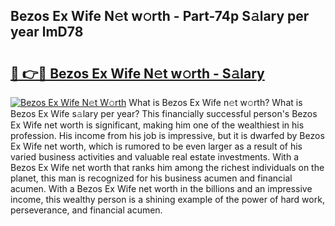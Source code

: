 ## Bezos Ex Wife N𝚎t w𝚘rth - Part-74p S𝚊lary per year lmD78

# <h2><a href="http://gc55mdy.nevu.top/?p=Bezos+Ex+Wife">🔗 👉🔴 Bezos Ex Wife N𝚎t w𝚘rth - S𝚊lary</a></h2>

[![Bezos Ex Wife N𝚎t W𝚘rth](https://i.imgur.com/Oavwk0R.jpeg)](http://gc55mdy.nevu.top/?p=Bezos+Ex+Wife)
What is Bezos Ex Wife n𝚎t w𝚘rth? What is Bezos Ex Wife s𝚊lary per year?
This financially successful person's Bezos Ex Wife net worth is significant, making him one of the wealthiest in his profession. His income from his job is impressive, but it is dwarfed by Bezos Ex Wife net worth, which is rumored to be even larger as a result of his varied business activities and valuable real estate investments. With a Bezos Ex Wife net worth that ranks him among the richest individuals on the planet, this man is recognized for his business acumen and financial acumen. With a Bezos Ex Wife net worth in the billions and an impressive income, this wealthy person is a shining example of the power of hard work, perseverance, and financial acumen.
